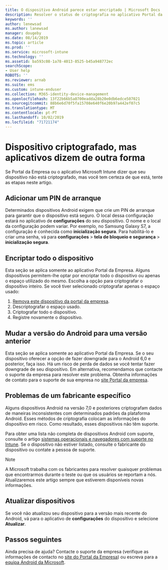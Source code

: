 ```yaml
---
title: O dispositivo Android parece estar encriptado | Microsoft Docs
description: Resolver o status de criptografia no aplicativo Portal da Empresa e Microsoft Intune
keywords: ''
author: lenewsad
ms.author: lanewsad
manager: dougeby
ms.date: 08/14/2019
ms.topic: article
ms.prod: ''
ms.service: microsoft-intune
ms.technology: ''
ms.assetid: ba593c08-1a78-4013-8525-b45a948772ec
searchScope:
- User help
ROBOTS: ''
ms.reviewer: arnab
ms.suite: ems
ms.custom: intune-enduser
ms.collection: M365-identity-device-management
ms.openlocfilehash: 13f22b66b5a0700eadda28b20e0db6edce507021
ms.sourcegitcommit: 88b6e6d70f5fa15708e640f6e20b97a442ef07c5
ms.translationtype: MT
ms.contentlocale: pt-PT
ms.lasthandoff: 10/02/2019
ms.locfileid: "71721174"
---
```

# <a name="device-encrypted-but-apps-say-otherwise"></a>Dispositivo criptografado, mas aplicativos dizem de outra forma

Se Portal da Empresa ou o aplicativo Microsoft Intune dizer que seu dispositivo não está criptografado, mas você tem certeza de que está, tente as etapas neste artigo.  

## <a name="add-a-startup-pin"></a>Adicionar um PIN de arranque

Determinados dispositivos Android exigem que crie um PIN de arranque para garantir que o dispositivo está seguro. O local dessa configuração estará no aplicativo de **configurações** do seu dispositivo. O nome e o local da configuração podem variar. Por exemplo, no Samsung Galaxy S7, a configuração é conhecida como **inicialização segura**. Para habilitá-lo e criar uma senha, vá para **configurações** > **tela de bloqueio e segurança** > **inicialização segura**.  

## <a name="encrypt-the-entire-device"></a>Encriptar todo o dispositivo

Esta seção se aplica somente ao aplicativo Portal da Empresa. Alguns dispositivos permitem-lhe optar por encriptar todo o dispositivo ou apenas o espaço utilizado do mesmo. Escolha a opção para criptografar o dispositivo inteiro. Se você tiver selecionado criptografar apenas o espaço usado:

1. [Remova este dispositivo da portal da empresa](unenroll-your-device-from-intune-android.md).
2. Descriptografar o espaço usado.  
3. Criptografar todo o dispositivo.  
4. Registre novamente o dispositivo.  

## <a name="downgrade-your-version-of-android"></a>Mudar a versão do Android para uma versão anterior

Esta seção se aplica somente ao aplicativo Portal da Empresa. Se o seu dispositivo oferecer a opção de fazer downgrade para o Android 6,0 e posterior, faça isso. Há um risco de perda de dados se você tentar fazer downgrade de seu dispositivo. Em alternativa, recomendamos que contacte o suporte da empresa para resolver este problema. Obtenha informações de contato para o suporte de sua empresa no [site Portal da empresa](https://go.microsoft.com/fwlink/?linkid=2010980).  

## <a name="specific-manufacturer-issues"></a>Problemas de um fabricante específico

Alguns dispositivos Android na versão 7,0 e posteriores criptografam dados de maneiras inconsistentes com determinados padrões da plataforma Android. Esses métodos de criptografia colocam as informações do dispositivo em risco. Como resultado, esses dispositivos não têm suporte.

Para obter uma lista não completa de dispositivos Android com suporte, consulte o artigo [sistemas operacionais e navegadores com suporte no Intune](https://docs.microsoft.com/intune/fundamentals/supported-devices-browsers#supported-samsung-knox-standard-devices). Se o dispositivo não estiver listado, consulte o fabricante do dispositivo ou contate a pessoa de suporte.

> [!Note]
> A Microsoft trabalha com os fabricantes para resolver quaisquer problemas que encontrarmos durante o teste ou que os usuários se reportam a nós. Atualizaremos este artigo sempre que estiverem disponíveis novas informações.

## <a name="update-devices"></a>Atualizar dispositivos

Se você não atualizou seu dispositivo para a versão mais recente do Android, vá para o aplicativo de **configurações** do dispositivo e selecione **Atualizar**.  

## <a name="next-steps"></a>Passos seguintes

Ainda precisa de ajuda? Contacte o suporte da empresa (verifique as informações de contacto no [site do Portal da Empresa](https://go.microsoft.com/fwlink/?linkid=2010980)) ou escreva para a <a href="mailto:wintunedroidfbk@microsoft.com?subject=I'm having trouble with enrolling my Android device&body=Describe the issue you're experiencing here.">equipa Android da Microsoft</a>.  
